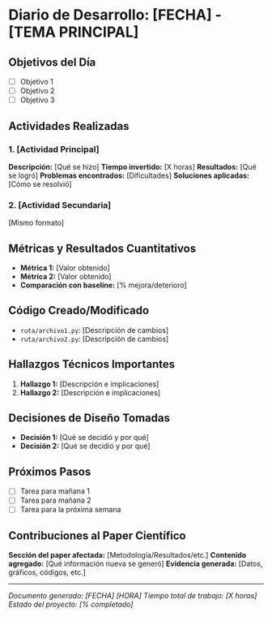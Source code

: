 # Diario de Desarrollo: [FECHA] - [TEMA PRINCIPAL]

## Objetivos del Día
- [ ] Objetivo 1
- [ ] Objetivo 2
- [ ] Objetivo 3

## Actividades Realizadas

### 1. [Actividad Principal]
**Descripción:** [Qué se hizo]
**Tiempo invertido:** [X horas]
**Resultados:** [Qué se logró]
**Problemas encontrados:** [Dificultades]
**Soluciones aplicadas:** [Cómo se resolvió]

### 2. [Actividad Secundaria]
[Mismo formato]

## Métricas y Resultados Cuantitativos
- **Métrica 1:** [Valor obtenido]
- **Métrica 2:** [Valor obtenido]
- **Comparación con baseline:** [% mejora/deterioro]

## Código Creado/Modificado
- `ruta/archivo1.py`: [Descripción de cambios]
- `ruta/archivo2.py`: [Descripción de cambios]

## Hallazgos Técnicos Importantes
1. **Hallazgo 1:** [Descripción e implicaciones]
2. **Hallazgo 2:** [Descripción e implicaciones]

## Decisiones de Diseño Tomadas
- **Decisión 1:** [Qué se decidió y por qué]
- **Decisión 2:** [Qué se decidió y por qué]

## Próximos Pasos
- [ ] Tarea para mañana 1
- [ ] Tarea para mañana 2
- [ ] Tarea para la próxima semana

## Contribuciones al Paper Científico
**Sección del paper afectada:** [Metodología/Resultados/etc.]
**Contenido agregado:** [Qué información nueva se generó]
**Evidencia generada:** [Datos, gráficos, códigos, etc.]

---
*Documento generado: [FECHA] [HORA]*
*Tiempo total de trabajo: [X horas]*
*Estado del proyecto: [% completado]*
